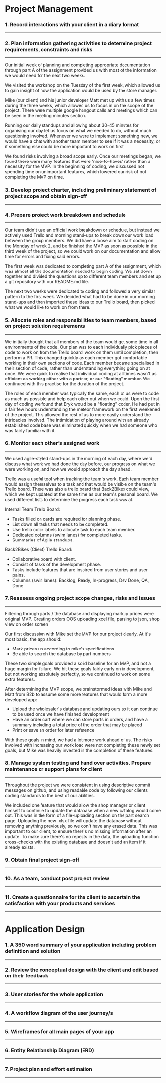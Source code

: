 # Project Management


### 1. Record interactions with your client in a diary format
---

### 2. Plan information gathering activities to determine project requirements, constraints and risks
---
Our initial week of planning and completing appropriate documentation through part A of the assignment provided us with most of the information we would need for the next two weeks. 

We visited the workshop on the Tuesday of the first week, which allowed us to gain insight of how the application would be used by the store manager. 

Mike (our client) and his junior developer Matt met up with us a few times during the three weeks, which allowed us to focus in on the scope of the project. There were multiple google hangout calls and meetings which can be seen in the meeting minutes section.

Running our daily standups and allowing about 30-45 minutes for organising our day let us focus on what we needed to do, without much questioning involved. Whenever we were to implement something new, we would have a chat with another team member to see if it was a necessity, or if something else could be more important to work on first.

We found risks involving a broad scope early. Once our meetings began, we found there were many features that were 'nice-to-haves' rather than a necessity for the MVP. In the beginning of coding, we discussed not spending time on unimportant features, which lowered our risk of not completing the MVP on time. 


### 3. Develop project charter, including preliminary statement of project scope and obtain sign-off
---
### 4. Prepare project work breakdown and schedule
---
Our team didn't use an official work breakdown or schedule, but instead we actively used Trello and morning stand-ups to break down our work load between the group members. We did have a loose aim to start coding on the Monday of week 2, and be finished the MVP as soon as possible in the third week of the project, so we could work on our documentation and allow time for errors and fixing said errors.

The first week was dedicated to completing part A of the assignment, which was almost all the documentation needed to begin coding. We sat down together and divided the questions up to different team members and set up a git repository with our README.md file.

The next two weeks were dedicated to coding and followed a very similar pattern to the first week. We decided what had to be done in our morning stand-ups and then imported these ideas to our Trello board, then picked what we would like to work on from there.


### 5. Allocate roles and responsibilities to team members, based on project solution requirements
---
We initially thought that all members of the team would get some time in all environments of the code. Our plan was to each individually pick pieces of code to work on from the Trello board, work on them until completion, then perform a PR. This changed quickly as each member got comfortable working in their own sections of code. Each member became specialised in their section of code, rather than understanding everything going on at once. We were quick to realise that individual coding at all times wasn't as efficient as working either with a partner, or our "floating" member. We continued with this practise for the duration of the project.

The roles of each member was typically the same, each of us were to code as much as possible and help each other out when we could. Upon the first day of coding we found that Eryk would be a "floating" coder. He had put in a fair few hours understanding the meteor framework on the first weekened of the project. This allowed the rest of us to more easily understand the intricacies involved. The intimidation of playing around with an already established code base was eliminated quickly when we had someone who was fairly familiar with it.


### 6. Monitor each other’s assigned work
---
We used agile-styled stand-ups in the morning of each day, where we'd discuss what work we had done the day before, our progress on what we were working on, and how we would approach the day ahead. 

Trello was a useful tool when tracking the team's work. Each team member would assign themselves to a task and that would be visible on the team's Trello board. There was also a trello board that Back2Bikes could view, which we kept updated at the same time as our team's personal board. We used different lists to determine the progress each task was at.

Internal Team Trello Board: 
* Tasks filled on cards are required for planning phase.
* List down all tasks that needs to be completed.
* Use trello color labels to allocate task to each team member.
* Dedicated columns (swim lanes) for completed tasks.
* Summaries of Agile standups.

Back2Bikes (Client) Trello Board:
* Collaborative board with client.
* Consist of tasks of the development phase.
* Tasks include features that are inspired from user stories and user pains.
* Columns (swin lanes): Backlog, Ready, In-progress, Dev Done, QA, Done


### 7. Reassess ongoing project scope changes, risks and issues
---
Filtering through parts / the database and displaying markup prices were original MVP. Creating orders OOS
uploading xcel file, parsing to json, shop view on order screen

Our first discussion with Mike set the MVP for our project clearly.
At it's most basic, the app should:
* Mark prices up according to mike's specifications
* Be able to search the database by part numbers

These two simple goals provided a solid baseline for an MVP, and not a huge margin for failure. We hit these goals fairly early on in development, but not working absolutely perfectly, so we continued to work on some extra features.

After determining the MVP scope, we brainstormed ideas with Mike and Matt from B2b to assume some more features that would form a more developed app:
* Upload the wholesaler's database and updating ours so it can continue to be used once we have finished development
* Have an order cart where we can store parts in orders, and have a summary including a total price of the order that may be placed
* Print or save an order for later reference

With these goals in mind, we had a lot more work ahead of us. The risks involved with increasing our work load were not completing these newly set goals, but Mike was heavily invested in the completion of these features. 


### 8. Manage system testing and hand over activities. Prepare maintenance or support plans for client
---
Throughout the project we were consistent in using descriptive commit messages on github, and using readable code by following our clients coding standards to the best of our abilities.

We included one feature that would allow the shop manager or client himself to continue to update the database when a new catalog would come out. This was in the form of a file-uploading section on the part search page. Uploading the new .xlsx file will update the database without removing anything previously, so we don't have any erased data. This was important to our client, to ensure there's no missing information after an update. To make sure there's no repeats in the data, the uploading function cross-checks with the existing database and doesn't add an item if it already exists.


### 9. Obtain final project sign-off
---
### 10. As a team, conduct post project review
---
### 11. Create a questionnaire for the client to ascertain the satisfaction with your products and services
---




# Application Design

### 1. A 350 word summary of your application including problem definition and solution
---
### 2. Review the conceptual design with the client and edit based on their feedback
---
### 3. User stories for the whole application
---
### 4. A workflow diagram of the user journey/s
---
### 5. Wireframes for all main pages of your app
---
### 6. Entity Relationship Diagram (ERD)
---
### 7. Project plan and effort estimation
---
